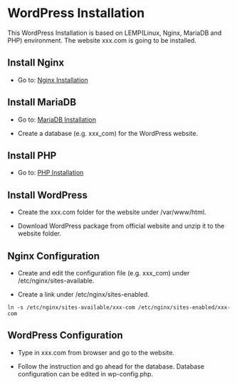 # WordPress Installation

This WordPress Installation is based on LEMP(Linux, Nginx, MariaDB and PHP) environment. The website xxx.com is going to be installed.

##  Install Nginx  
- Go to: <u>Nginx Installation</u>

## Install MariaDB  
- Go to: <u>MariaDB Installation</u>

- Create a database (e.g. xxx_com) for the WordPress website.

## Install PHP  
- Go to: <u>PHP Installation</u>

## Install WordPress  
- Create the xxx.com folder for the website under /var/www/html.

- Download WordPress package from official website and unzip it to the website folder.

## Nginx Configuration
- Create and edit the configuration file (e.g. xxx_com) under /etc/nginx/sites-available.

- Create a link under /etc/nginx/sites-enabled.
``` shell
ln -s /etc/nginx/sites-available/xxx-com /etc/nginx/sites-enabled/xxx-com
```

## WordPress Configuration
- Type in xxx.com from browser and go to the website.

- Follow the instruction and go ahead for the database. Database configuration can be edited in wp-config.php.